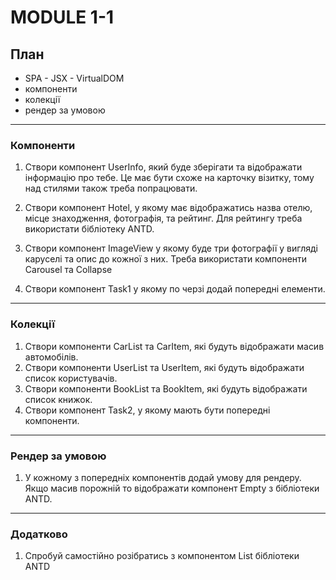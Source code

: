 # MODULE 1-1

## План

- SPA - JSX - VirtualDOM
- компоненти
- колекції
- рендер за умовою

---

### Компоненти

1. Створи компонент UserInfo, який буде зберігати та відображати інформацію про тебе. Це має бути схоже на карточку візитку, тому над стилями також треба попрацювати.

1. Створи компонент Hotel, у якому має відображатись назва отелю, місце знаходження, фотографія, та рейтинг. Для рейтингу треба використати бібліотеку ANTD.

1. Створи компонент ImageView у якому буде три фотографії у вигляді каруселі та опис до кожної з них. Треба використати компоненти Carousel та Collapse

1. Створи компонент Task1 у якому по черзі додай попередні елементи.

---

### Колекції

1. Створи компоненти CarList та CarItem, які будуть відображати масив автомобілів.
1. Створи компоненти UserList та UserItem, які будуть відображати список користувачів.
1. Створи компоненти BookList та BookItem, які будуть відображати список книжок.
1. Створи компонент Task2, у якому мають бути попередні компоненти.

---

### Рендер за умовою

1. У кожному з попередніх компонентів додай умову для рендеру. Якщо масив порожній то відображати компонент Empty з бібліотеки ANTD.

---

### Додатково

1. Спробуй самостійно розібратись з компонентом List бібліотеки ANTD
